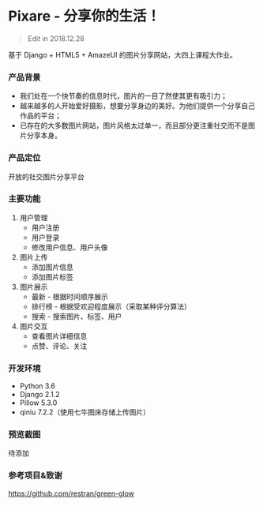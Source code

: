 # Pixare - 分享你的生活！

> Edit in 2018.12.28

基于 Django + HTML5 + AmazeUI 的图片分享网站，大四上课程大作业。

### 产品背景
* 我们处在一个快节奏的信息时代，图片的一目了然使其更有吸引力；
* 越来越多的人开始爱好摄影，想要分享身边的美好。为他们提供一个分享自己作品的平台；
* 已存在的大多数图片网站，图片风格太过单一，而且部分更注重社交而不是图片分享本身。

### 产品定位
开放的社交图片分享平台

### 主要功能
1. 用户管理
    * 用户注册
    * 用户登录
    * 修改用户信息、用户头像
2. 图片上传
    * 添加图片信息
    * 添加图片标签
3. 图片展示
    * 最新 - 根据时间顺序展示
    * 排行榜 - 根据受欢迎程度展示（采取某种评分算法）
    * 搜索 - 搜索图片、标签、用户
4. 图片交互
    * 查看图片详细信息
    * 点赞、评论、关注

### 开发环境
* Python 3.6
* Django 2.1.2
* Pillow 5.3.0
* qiniu 7.2.2（使用七牛图床存储上传图片）

### 预览截图
待添加

### 参考项目&致谢
https://github.com/restran/green-glow


